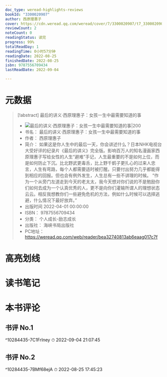 ```yaml
---
doc_type: weread-highlights-reviews
bookId: "3300020907"
author: 西原理惠子
cover: https://cdn.weread.qq.com/weread/cover/7/3300020907/t7_3300020907.jpg
reviewCount: 2
noteCount: 0
readingStatus: 读完
progress: 99%
totalReadDay: 1
readingTime: 0小时57分钟
readingDate: 2022-08-25
finishedDate: 2022-08-25
isbn: 9787556709434
lastReadDate: 2022-09-04

---
```

# 元数据
> [!abstract] 最后的讲义·西原理惠子：女孩一生中最需要知道的事
> - ![ 最后的讲义·西原理惠子：女孩一生中最需要知道的事|200](https://cdn.weread.qq.com/weread/cover/7/3300020907/t7_3300020907.jpg)
> - 书名： 最后的讲义·西原理惠子：女孩一生中最需要知道的事
> - 作者： 西原理惠子
> - 简介： 如果这是你人生中的最后一天，你会讲述什么？日本NHK电视台大受好评的纪录片《最后的讲义》完全版。影响百万人的知名漫画家西原理惠子写给女性的人生“避难”手记，人生最重要的不是如何上位，而是如何防止下沉。比北野武更毒舌，比上野千鹤子更扎心的过来人忠言，人生有弯路，每个人都需要适时被打醒。只要付出努力几乎都能得到相应的回报。但也会有例外发生，人生总有一些不讲理的时候。
“作为一个从旁门左道走到今天的老太太，我今天想对你们说的不是勉励你们如何去成为一个认真优秀的人，更不是向你们灌输所谓人的理想状态云云。相反我想教你们一些避免危机的方法，例如什么时候可以选择逃避，什么情况下最好放弃。”
> - 出版时间 2022-04-01 00:00:00
> - ISBN： 9787556709434
> - 分类： 个人成长-励志成长
> - 出版社： 海峡书局出版社
> - PC地址：https://weread.qq.com/web/reader/bea32740813ab6eaag017c7f

# 高亮划线

# 读书笔记

# 本书评论

## 书评 No.1 
 ^10284435-7C1FrIney
⏱ 2022-09-04 21:07:45

## 书评 No.2 
 ^10284435-7BMf68ejA
⏱ 2022-08-25 17:45:23
